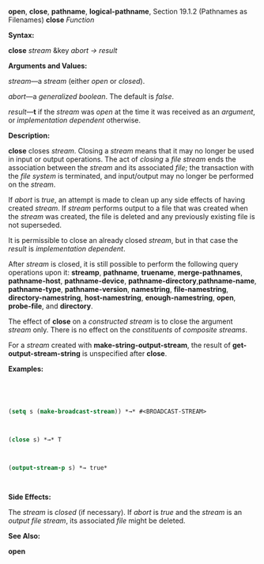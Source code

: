 **open**, **close**, **pathname**, **logical-pathname**, Section 19.1.2 (Pathnames as Filenames) **close** *Function* 



**Syntax:** 



**close** *stream* &key *abort → result* 



**Arguments and Values:** 



*stream*—a *stream* (either *open* or *closed*). 



*abort*—a *generalized boolean*. The default is *false*. 



*result*—**t** if the *stream* was *open* at the time it was received as an *argument*, or *implementation dependent* otherwise. 



**Description:** 



**close** closes *stream*. Closing a *stream* means that it may no longer be used in input or output operations. The act of *closing* a *file stream* ends the association between the *stream* and its associated *file*; the transaction with the *file system* is terminated, and input/output may no longer be performed on the *stream*. 



If *abort* is *true*, an attempt is made to clean up any side effects of having created *stream*. If *stream* performs output to a file that was created when the *stream* was created, the file is deleted and any previously existing file is not superseded. 



It is permissible to close an already closed *stream*, but in that case the *result* is *implementation dependent*. 



After *stream* is closed, it is still possible to perform the following query operations upon it: **streamp**, **pathname**, **truename**, **merge-pathnames**, **pathname-host**, **pathname-device**, **pathname-directory**,**pathname-name**, **pathname-type**, **pathname-version**, **namestring**, **file-namestring**, **directory-namestring**, **host-namestring**, **enough-namestring**, **open**, **probe-file**, and **directory**. 



The effect of **close** on a *constructed stream* is to close the argument *stream* only. There is no effect on the *constituents* of *composite streams*. 



For a *stream* created with **make-string-output-stream**, the result of **get-output-stream-string** is unspecified after **close**. 







 



 



**Examples:**
```lisp
 



(setq s (make-broadcast-stream)) *→* #<BROADCAST-STREAM> 



(close s) *→* T 



(output-stream-p s) *→ true* 




```
**Side Effects:** 



The *stream* is *closed* (if necessary). If *abort* is *true* and the *stream* is an *output file stream*, its associated *file* might be deleted. 



**See Also:** 



**open** 




